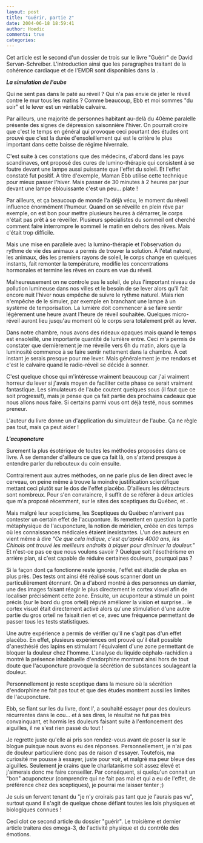 ```yaml
---
layout: post
title: "Guérir, partie 2"
date: 2004-06-18 18:59:41
author: Hoedic
comments: true
categories: 
---
```



Cet article est le second d'un dossier de trois sur le livre "Guérir" de David Servan-Schreiber. L'introduction ainsi que les paragraphes traitant de la cohérence cardiaque et de l'EMDR sont  disponibles dans la .


<a name="aube"></a>
***La simulation de l'aube***

Qui ne sent pas dans le paté au réveil ? Qui n'a pas envie de jeter le réveil contre le mur tous les matins ? Comme beaucoup, Ebb et moi sommes "du soir" et le lever est un véritable calvaire.

Par ailleurs, une majorité de personnes habitant au-delà du 40ème paralelle présente des signes de dépression saisonnière l'hiver. On pourrait croire que c'est le temps en général qui provoque ceci pourtant des études ont prouvé que c'est la durée d'ensoleillement qui est le critère le plus important dans cette baisse de régime hivernale.

C'est suite à ces constations que des médecins, d'abord dans les pays scandinaves, ont proposé des cures de lumino-thérapie qui consistent à se foutre devant une lampe aussi puissante que l'effet du soleil. Et l'effet constaté fut positif. À titre d'exemple, Maman Ebb utilise cette technique pour mieux passer l'hiver. Mais passer de 30 minutes à 2 heures par jour devant une lampe éblouissante c'est un peu... plate !

Par ailleurs, et ça beaucoup de monde l'a déjà vécu, le moment du réveil influence énormément l'humeur. Quand on se réveille en plein rêve par exemple, on est bon pour mettre plusieurs heures à démarrer, le corps n'était pas prêt à se réveiller. Plusieurs spécialistes du sommeil ont cherché comment faire interrompre le sommeil le matin en dehors des rêves. Mais c'était trop difficile.

Mais une mise en parallele avec la lumino-thérapie et l'observation du rythme de vie des animaux a permis de trouver la solution. À l'état naturel, les animaux, dès les premiers rayons de soleil, le corps change en quelques instants, fait remonter la température, modifie les concentrations hormonales et termine les rêves en cours en vue du réveil.

Malheureusement on ne controle pas le soleil, de plus l'important niveau de pollution lumineuse dans nos villes et le besoin de se lever alors qu'il fait encore nuit l'hiver nous empêche de suivre le rythme naturel. Mais rien n'empêche de le simuler, par exemple en branchant une lampe à un système de temporisation. La lumière doit commencer à se faire sentir légèrement une heure avant l'heure de réveil souhaitée. Quelques micro-réveil auront lieu jusqu'au moment où le corps sera totalement prêt au lever.

Dans notre chambre, nous avons des rideaux opaques mais quand le temps est ensoleillé, une importante quantité de lumière entre. Ceci m'a permis de constater que dernièrement je me réveille vers 6h du matin, alors que la luminosité commence à se faire sentir nettement dans la chambre. À cet instant je serais presque pour me lever. Mais généralement je me rendors et c'est le calvaire quand le radio-réveil se décide à sonner.

C'est quelque chose qui m'intéresse vraiment beaucoup car j'ai vraiment horreur du lever si j'avais moyen de faciliter cette phase ce serait vraiment fantastique. Les simulateurs de l'aube coutent quelques sous (il faut que ce soit progressif), mais je pense que ça fait partie des prochains cadeaux que nous allons nous faire. Si certains parmi vous ont déjà testé, nous sommes preneur.

L'auteur du livre donne un  d'application du simulateur de l'aube. Ça ne règle pas tout, mais ça peut aider !

<a name="acuponcture"></a>
***L'acuponcture***

Surement la plus ésotérique de toutes les méthodes proposées dans ce livre. À se demander d'ailleurs ce que ça fait là, on s'attend presque à entendre parler du rebouteux du coin ensuite.

Contrairement aux autres méthodes, on ne parle plus de lien direct avec le cerveau, on peine même à trouve la moindre justification scientifique mettant ceci plutôt sur le dos de l'effet placébo. D'ailleurs les détracteurs sont nombreux. Pour s'en convraincre, il suffit de se référer à deux articles que m'a proposé  récemment, sur le sites des sceptiques du Québec,  et .

Mais malgré leur scepticisme, les Sceptiques du Québec n'arrivent pas contester un certain effet de l'acuponture. Ils remettent en question la partie métaphysique de l'acuponcture, la notion de méridien, créée en des temps où les connaissances médicales étaient inexistantes. L'un des auteurs en vient même à dire *"Ce que cela indique, c'est qu'après 4000 ans, les Chinois ont trouvé les meilleurs endroits à piquer pour diminuer la douleur."* Et n'est-ce pas ce que nous voulons savoir ? Quelque soit l'ésothérisme en arrière plan, si c'est capable de réduire certaines douleurs, pourquoi pas ?

Si la façon dont ça fonctionne reste ignorée, l'effet est étudié de plus en plus près. Des tests ont ainsi été réalisé sous scanner dont un particulièrement étonnant. On a d'abord montré à des personnes un damier, une des images faisant réagir le plus directement le cortex visuel afin de localiser précisément cette zone. Ensuite, un acuponteur a stimulé un point précis (sur le bord du gros orteil) réputé améliorer la vision et surprise... le cortex visuel était directement activé alors qu'une stimulation d'une autre partie du gros orteil ne faisait rien et ce, avec une fréquence permettant de passer tous les tests statistiques.

Une autre expérience a permis de vérifier qu'il ne s'agit pas d'un effet placébo. En effet, plusieurs expériences ont prouvé qu'il était possible d'anesthésié des lapins en stimulant l'équivalent d'une zone permettant de bloquer la douleur chez l'homme. L'analyse du liquide céphalo-rachidien a montré la présence inhabituelle d'endorphine montrant ainsi hors de tout doute que l'acuponcture provoque la sécrétion de substances soulageant la douleur.

Personnellement je reste sceptique dans la mesure où la sécrétion d'endorphine ne fait pas tout et que des études montrent aussi les limites de l'acuponcture.

Ebb, se fiant sur les  du livre, dont l', a souhaité essayer pour des douleurs récurrentes dans le cou... et à ses dires, le résultat ne fut pas très convainquant, et hormis les douleurs faisant suite à l'enfoncement des aiguilles, il ne s'est rien passé du tout !

Je regrette juste qu'elle ai pris son rendez-vous avant de poser la  sur le blogue puisque nous avons eu des réponses. Personnellement, je n'ai pas de douleur particulière donc pas de raison d'essayer. Toutefois, ma curiosité me pousse à essayer, juste pour voir, et malgré ma peur bleue des aiguilles. Seulement je crains que le charlatanisme soit assez élevé et j'aimerais donc me faire conseiller. Par conséquent, si quelqu'un connait un "bon" acuponcteur (comprendre qui ne fait pas mal et qui a eu de l'effet, de préférence chez des sceptiques), je pourrai me laisser tenter ;)

Je suis un fervent tenant du "je n'y croirais pas tant que je l'aurais pas vu", surtout quand il s'agit de quelque chose défiant toutes les lois physiques et biologiques connues !

Ceci clot ce second article du dossier "guérir". Le troisième et dernier article traitera des omega-3, de l'activité physique et du contrôle des émotions.